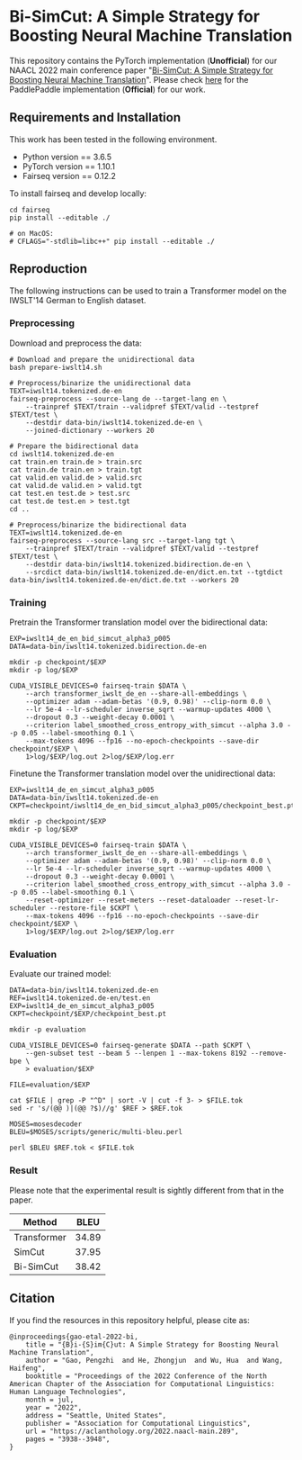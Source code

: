 # Bi-SimCut: A Simple Strategy for Boosting Neural Machine Translation

This repository contains the PyTorch implementation (**Unofficial**) for our NAACL 2022 main conference paper "[Bi-SimCut: A Simple Strategy for Boosting Neural Machine Translation](https://aclanthology.org/2022.naacl-main.289/)". Please check [here]() for the PaddlePaddle implementation (**Official**) for our work.

## Requirements and Installation

This work has been tested in the following environment.

* Python version == 3.6.5
* PyTorch version == 1.10.1
* Fairseq version == 0.12.2

To install fairseq and develop locally:
```
cd fairseq
pip install --editable ./

# on MacOS:
# CFLAGS="-stdlib=libc++" pip install --editable ./
```

## Reproduction

The following instructions can be used to train a Transformer model on the IWSLT'14 German to English dataset.

### Preprocessing

Download and preprocess the data:
```
# Download and prepare the unidirectional data
bash prepare-iwslt14.sh

# Preprocess/binarize the unidirectional data
TEXT=iwslt14.tokenized.de-en
fairseq-preprocess --source-lang de --target-lang en \
    --trainpref $TEXT/train --validpref $TEXT/valid --testpref $TEXT/test \
    --destdir data-bin/iwslt14.tokenized.de-en \
    --joined-dictionary --workers 20

# Prepare the bidirectional data
cd iwslt14.tokenized.de-en
cat train.en train.de > train.src
cat train.de train.en > train.tgt
cat valid.en valid.de > valid.src
cat valid.de valid.en > valid.tgt
cat test.en test.de > test.src
cat test.de test.en > test.tgt
cd ..

# Preprocess/binarize the bidirectional data
TEXT=iwslt14.tokenized.de-en
fairseq-preprocess --source-lang src --target-lang tgt \
    --trainpref $TEXT/train --validpref $TEXT/valid --testpref $TEXT/test \
    --destdir data-bin/iwslt14.tokenized.bidirection.de-en \
    --srcdict data-bin/iwslt14.tokenized.de-en/dict.en.txt --tgtdict data-bin/iwslt14.tokenized.de-en/dict.de.txt --workers 20
```

### Training

Pretrain the Transformer translation model over the bidirectional data:
```
EXP=iwslt14_de_en_bid_simcut_alpha3_p005
DATA=data-bin/iwslt14.tokenized.bidirection.de-en

mkdir -p checkpoint/$EXP
mkdir -p log/$EXP

CUDA_VISIBLE_DEVICES=0 fairseq-train $DATA \
    --arch transformer_iwslt_de_en --share-all-embeddings \
    --optimizer adam --adam-betas '(0.9, 0.98)' --clip-norm 0.0 \
    --lr 5e-4 --lr-scheduler inverse_sqrt --warmup-updates 4000 \
    --dropout 0.3 --weight-decay 0.0001 \
    --criterion label_smoothed_cross_entropy_with_simcut --alpha 3.0 --p 0.05 --label-smoothing 0.1 \
    --max-tokens 4096 --fp16 --no-epoch-checkpoints --save-dir checkpoint/$EXP \
    1>log/$EXP/log.out 2>log/$EXP/log.err
```

Finetune the Transformer translation model over the unidirectional data:
```
EXP=iwslt14_de_en_simcut_alpha3_p005
DATA=data-bin/iwslt14.tokenized.de-en
CKPT=checkpoint/iwslt14_de_en_bid_simcut_alpha3_p005/checkpoint_best.pt

mkdir -p checkpoint/$EXP
mkdir -p log/$EXP

CUDA_VISIBLE_DEVICES=0 fairseq-train $DATA \
    --arch transformer_iwslt_de_en --share-all-embeddings \
    --optimizer adam --adam-betas '(0.9, 0.98)' --clip-norm 0.0 \
    --lr 5e-4 --lr-scheduler inverse_sqrt --warmup-updates 4000 \
    --dropout 0.3 --weight-decay 0.0001 \
    --criterion label_smoothed_cross_entropy_with_simcut --alpha 3.0 --p 0.05 --label-smoothing 0.1 \
    --reset-optimizer --reset-meters --reset-dataloader --reset-lr-scheduler --restore-file $CKPT \
    --max-tokens 4096 --fp16 --no-epoch-checkpoints --save-dir checkpoint/$EXP \
    1>log/$EXP/log.out 2>log/$EXP/log.err
```

### Evaluation

Evaluate our trained model:
```
DATA=data-bin/iwslt14.tokenized.de-en
REF=iwslt14.tokenized.de-en/test.en
EXP=iwslt14_de_en_simcut_alpha3_p005
CKPT=checkpoint/$EXP/checkpoint_best.pt

mkdir -p evaluation

CUDA_VISIBLE_DEVICES=0 fairseq-generate $DATA --path $CKPT \
    --gen-subset test --beam 5 --lenpen 1 --max-tokens 8192 --remove-bpe \
    > evaluation/$EXP

FILE=evaluation/$EXP

cat $FILE | grep -P "^D" | sort -V | cut -f 3- > $FILE.tok
sed -r 's/(@@ )|(@@ ?$)//g' $REF > $REF.tok

MOSES=mosesdecoder
BLEU=$MOSES/scripts/generic/multi-bleu.perl

perl $BLEU $REF.tok < $FILE.tok
```

### Result

Please note that the experimental result is sightly different from that in the paper. 

| Method | BLEU |
| --- | --- |
| Transformer | 34.89 |
| SimCut | 37.95 |
| Bi-SimCut | 38.42 |

## Citation

If you find the resources in this repository helpful, please cite as:
```
@inproceedings{gao-etal-2022-bi,
    title = "{B}i-{S}im{C}ut: A Simple Strategy for Boosting Neural Machine Translation",
    author = "Gao, Pengzhi  and He, Zhongjun  and Wu, Hua  and Wang, Haifeng",
    booktitle = "Proceedings of the 2022 Conference of the North American Chapter of the Association for Computational Linguistics: Human Language Technologies",
    month = jul,
    year = "2022",
    address = "Seattle, United States",
    publisher = "Association for Computational Linguistics",
    url = "https://aclanthology.org/2022.naacl-main.289",
    pages = "3938--3948",
}
```
